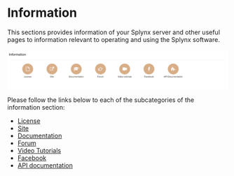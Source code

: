 Information
=============

This sections provides information of your Splynx server and other useful pages to information relevant to operating and using the Splynx software.

![Information](information1.png)

Please follow the links below to each of the subcategories of the information section:

* [License](administration/information/license/license.md)
* [Site](administration/information/site/site.md)
* [Documentation](administration/information/documentation/documentation.md)
* [Forum](administration/information/forum/forum.md)
* [Video Tutorials](administration/information/video_tutorials/video_tutorials.md)
* [Facebook](administration/information/facebook/facebook.md)
* [API documentation](administration/information/api_documentation/api_documentation.md)
